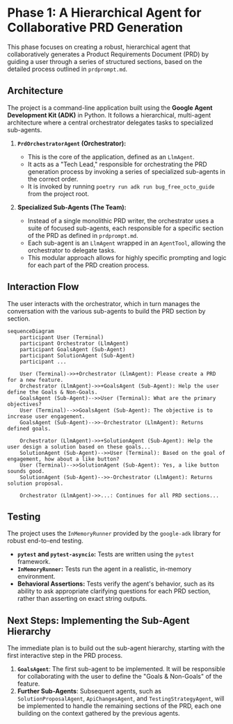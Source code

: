 # Phase 1: A Hierarchical Agent for Collaborative PRD Generation

This phase focuses on creating a robust, hierarchical agent that collaboratively generates a Product Requirements Document (PRD) by guiding a user through a series of structured sections, based on the detailed process outlined in `prdprompt.md`.

## Architecture

The project is a command-line application built using the **Google Agent Development Kit (ADK)** in Python. It follows a hierarchical, multi-agent architecture where a central orchestrator delegates tasks to specialized sub-agents.

1.  **`PrdOrchestratorAgent` (Orchestrator):**
    *   This is the core of the application, defined as an `LlmAgent`.
    *   It acts as a "Tech Lead," responsible for orchestrating the PRD generation process by invoking a series of specialized sub-agents in the correct order.
    *   It is invoked by running `poetry run adk run bug_free_octo_guide` from the project root.

2.  **Specialized Sub-Agents (The Team):**
    *   Instead of a single monolithic PRD writer, the orchestrator uses a suite of focused sub-agents, each responsible for a specific section of the PRD as defined in `prdprompt.md`.
    *   Each sub-agent is an `LlmAgent` wrapped in an `AgentTool`, allowing the orchestrator to delegate tasks.
    *   This modular approach allows for highly specific prompting and logic for each part of the PRD creation process.

## Interaction Flow

The user interacts with the orchestrator, which in turn manages the conversation with the various sub-agents to build the PRD section by section.

```mermaid
sequenceDiagram
    participant User (Terminal)
    participant Orchestrator (LlmAgent)
    participant GoalsAgent (Sub-Agent)
    participant SolutionAgent (Sub-Agent)
    participant ...

    User (Terminal)->>+Orchestrator (LlmAgent): Please create a PRD for a new feature.
    Orchestrator (LlmAgent)->>+GoalsAgent (Sub-Agent): Help the user define the Goals & Non-Goals.
    GoalsAgent (Sub-Agent)-->>User (Terminal): What are the primary objectives?
    User (Terminal)-->>GoalsAgent (Sub-Agent): The objective is to increase user engagement.
    GoalsAgent (Sub-Agent)-->>-Orchestrator (LlmAgent): Returns defined goals.

    Orchestrator (LlmAgent)->>+SolutionAgent (Sub-Agent): Help the user design a solution based on these goals...
    SolutionAgent (Sub-Agent)-->>User (Terminal): Based on the goal of engagement, how about a like button?
    User (Terminal)-->>SolutionAgent (Sub-Agent): Yes, a like button sounds good.
    SolutionAgent (Sub-Agent)-->>-Orchestrator (LlmAgent): Returns solution proposal.
    
    Orchestrator (LlmAgent)->>...: Continues for all PRD sections...
```

## Testing

The project uses the `InMemoryRunner` provided by the `google-adk` library for robust end-to-end testing.

*   **`pytest` and `pytest-asyncio`:** Tests are written using the `pytest` framework.
*   **`InMemoryRunner`:** Tests run the agent in a realistic, in-memory environment.
*   **Behavioral Assertions:** Tests verify the agent's behavior, such as its ability to ask appropriate clarifying questions for each PRD section, rather than asserting on exact string outputs.

## Next Steps: Implementing the Sub-Agent Hierarchy

The immediate plan is to build out the sub-agent hierarchy, starting with the first interactive step in the PRD process.

1.  **`GoalsAgent`**: The first sub-agent to be implemented. It will be responsible for collaborating with the user to define the "Goals & Non-Goals" of the feature.
2.  **Further Sub-Agents**: Subsequent agents, such as `SolutionProposalAgent`, `ApiChangesAgent`, and `TestingStrategyAgent`, will be implemented to handle the remaining sections of the PRD, each one building on the context gathered by the previous agents.
